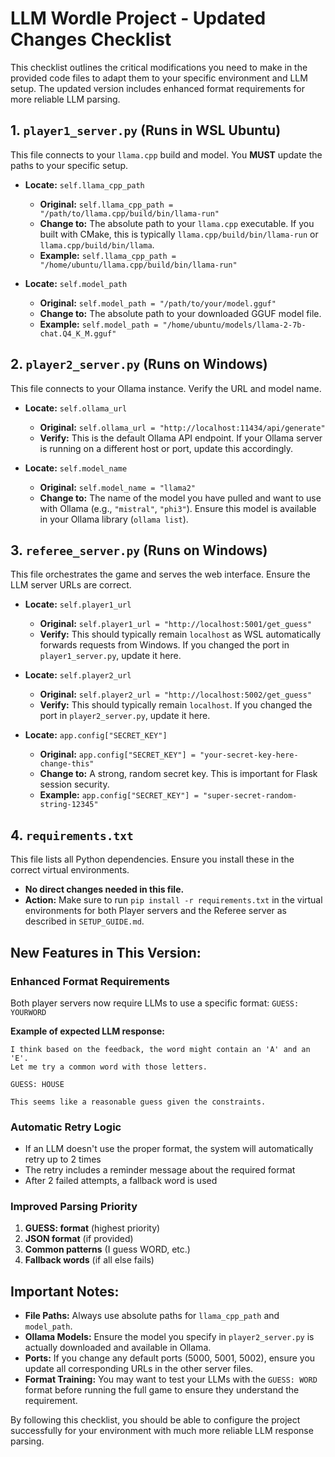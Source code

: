 # LLM Wordle Project - Updated Changes Checklist

This checklist outlines the critical modifications you need to make in the provided code files to adapt them to your specific environment and LLM setup. The updated version includes enhanced format requirements for more reliable LLM parsing.

## 1. `player1_server.py` (Runs in WSL Ubuntu)

This file connects to your `llama.cpp` build and model. You **MUST** update the paths to your specific setup.

- **Locate:** `self.llama_cpp_path`
  - **Original:** `self.llama_cpp_path = "/path/to/llama.cpp/build/bin/llama-run"`
  - **Change to:** The absolute path to your `llama.cpp` executable. If you built with CMake, this is typically `llama.cpp/build/bin/llama-run` or `llama.cpp/build/bin/llama`.
  - **Example:** `self.llama_cpp_path = "/home/ubuntu/llama.cpp/build/bin/llama-run"`

- **Locate:** `self.model_path`
  - **Original:** `self.model_path = "/path/to/your/model.gguf"`
  - **Change to:** The absolute path to your downloaded GGUF model file.
  - **Example:** `self.model_path = "/home/ubuntu/models/llama-2-7b-chat.Q4_K_M.gguf"`

## 2. `player2_server.py` (Runs on Windows)

This file connects to your Ollama instance. Verify the URL and model name.

- **Locate:** `self.ollama_url`
  - **Original:** `self.ollama_url = "http://localhost:11434/api/generate"`
  - **Verify:** This is the default Ollama API endpoint. If your Ollama server is running on a different host or port, update this accordingly.

- **Locate:** `self.model_name`
  - **Original:** `self.model_name = "llama2"`
  - **Change to:** The name of the model you have pulled and want to use with Ollama (e.g., `"mistral"`, `"phi3"`). Ensure this model is available in your Ollama library (`ollama list`).

## 3. `referee_server.py` (Runs on Windows)

This file orchestrates the game and serves the web interface. Ensure the LLM server URLs are correct.

- **Locate:** `self.player1_url`
  - **Original:** `self.player1_url = "http://localhost:5001/get_guess"`
  - **Verify:** This should typically remain `localhost` as WSL automatically forwards requests from Windows. If you changed the port in `player1_server.py`, update it here.

- **Locate:** `self.player2_url`
  - **Original:** `self.player2_url = "http://localhost:5002/get_guess"`
  - **Verify:** This should typically remain `localhost`. If you changed the port in `player2_server.py`, update it here.

- **Locate:** `app.config["SECRET_KEY"]`
  - **Original:** `app.config["SECRET_KEY"] = "your-secret-key-here-change-this"`
  - **Change to:** A strong, random secret key. This is important for Flask session security.
  - **Example:** `app.config["SECRET_KEY"] = "super-secret-random-string-12345"`

## 4. `requirements.txt`

This file lists all Python dependencies. Ensure you install these in the correct virtual environments.

- **No direct changes needed in this file.**
- **Action:** Make sure to run `pip install -r requirements.txt` in the virtual environments for both Player servers and the Referee server as described in `SETUP_GUIDE.md`.

## New Features in This Version:

### Enhanced Format Requirements
Both player servers now require LLMs to use a specific format: `GUESS: YOURWORD`

**Example of expected LLM response:**
```
I think based on the feedback, the word might contain an 'A' and an 'E'. 
Let me try a common word with those letters.

GUESS: HOUSE

This seems like a reasonable guess given the constraints.
```

### Automatic Retry Logic
- If an LLM doesn't use the proper format, the system will automatically retry up to 2 times
- The retry includes a reminder message about the required format
- After 2 failed attempts, a fallback word is used

### Improved Parsing Priority
1. **GUESS: format** (highest priority)
2. **JSON format** (if provided)
3. **Common patterns** (I guess WORD, etc.)
4. **Fallback words** (if all else fails)

## Important Notes:

- **File Paths:** Always use absolute paths for `llama_cpp_path` and `model_path`.
- **Ollama Models:** Ensure the model you specify in `player2_server.py` is actually downloaded and available in Ollama.
- **Ports:** If you change any default ports (5000, 5001, 5002), ensure you update all corresponding URLs in the other server files.
- **Format Training:** You may want to test your LLMs with the `GUESS: WORD` format before running the full game to ensure they understand the requirement.

By following this checklist, you should be able to configure the project successfully for your environment with much more reliable LLM response parsing.

